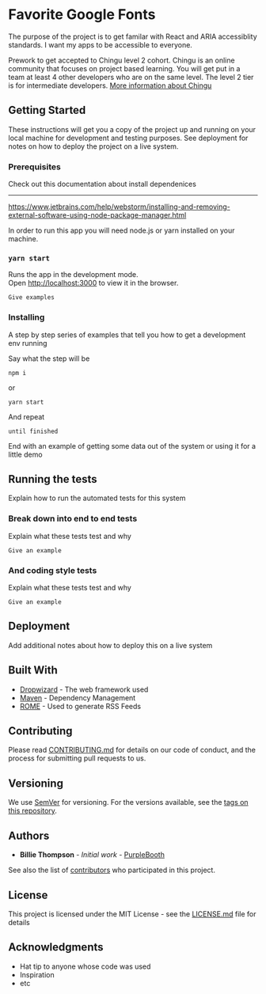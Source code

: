 # Favorite Google Fonts

The purpose of the project is to get familar with React and ARIA accessiblity standards. I want my apps to be accessible to everyone.

Prework to get accepted to Chingu level 2 cohort. Chingu is an online community that focuses on project based learning. You will get put in a team at least 4 other developers who are on the same level. The level 2 tier is for intermediate developers. [More information about Chingu](https://www.chingu.io/)

## Getting Started

These instructions will get you a copy of the project up and running on your local machine for development and testing purposes. See deployment for notes on how to deploy the project on a live system.

### Prerequisites

Check out this documentation about install dependenices
*********************************************
https://www.jetbrains.com/help/webstorm/installing-and-removing-external-software-using-node-package-manager.html

In order to run this app you will need node.js or yarn installed on your machine.

### `yarn start`

Runs the app in the development mode.<br />
Open [http://localhost:3000](http://localhost:3000) to view it in the browser.

```
Give examples
```

### Installing

A step by step series of examples that tell you how to get a development env running

Say what the step will be

```
npm i
```

or 

```
yarn start
```

And repeat

```
until finished
```

End with an example of getting some data out of the system or using it for a little demo

## Running the tests

Explain how to run the automated tests for this system

### Break down into end to end tests

Explain what these tests test and why

```
Give an example
```

### And coding style tests

Explain what these tests test and why

```
Give an example
```

## Deployment

Add additional notes about how to deploy this on a live system

## Built With

* [Dropwizard](http://www.dropwizard.io/1.0.2/docs/) - The web framework used
* [Maven](https://maven.apache.org/) - Dependency Management
* [ROME](https://rometools.github.io/rome/) - Used to generate RSS Feeds

## Contributing

Please read [CONTRIBUTING.md](https://gist.github.com/PurpleBooth/b24679402957c63ec426) for details on our code of conduct, and the process for submitting pull requests to us.

## Versioning

We use [SemVer](http://semver.org/) for versioning. For the versions available, see the [tags on this repository](https://github.com/your/project/tags). 

## Authors

* **Billie Thompson** - *Initial work* - [PurpleBooth](https://github.com/PurpleBooth)

See also the list of [contributors](https://github.com/your/project/contributors) who participated in this project.

## License

This project is licensed under the MIT License - see the [LICENSE.md](LICENSE.md) file for details

## Acknowledgments

* Hat tip to anyone whose code was used
* Inspiration
* etc
